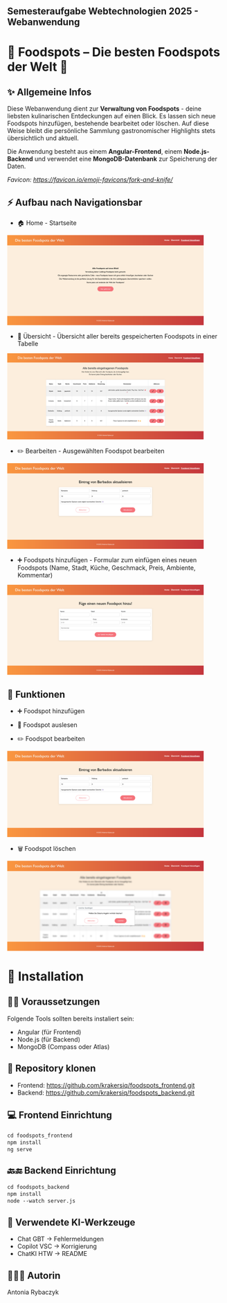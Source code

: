 ## Semesteraufgabe Webtechnologien 2025 - Webanwendung
# 🍴 Foodspots – Die besten Foodspots der Welt 🍴

## __✨ Allgemeine Infos__
Diese Webanwendung dient zur __Verwaltung von Foodspots__ - deine liebsten kulinarischen Entdeckungen auf einen Blick.
Es lassen sich neue Foodspots hinzufügen, bestehende bearbeitet oder löschen. 
Auf diese Weise bleibt die persönliche Sammlung gastronomischer Highlights stets übersichtlich und aktuell.

Die Anwendung besteht aus einem __Angular-Frontend__, einem __Node.js-Backend__ und verwendet eine __MongoDB-Datenbank__ zur Speicherung der Daten.

_Favicon: https://favicon.io/emoji-favicons/fork-and-knife/_
   

## __⚡ Aufbau nach Navigationsbar__
- 🏠 Home - Startseite  
<img src="screenshots/startseite.png" alt="Startseite-Screenshot" width="90%"/>

- 🔎 Übersicht - Übersicht aller bereits gespeicherten Foodspots in einer Tabelle  
<img src="screenshots/uebersicht.png" alt="Übersicht-Screenshot" width="90%"/>

- ✏️ Bearbeiten - Ausgewählten Foodspot bearbeiten 
<img src="screenshots/bearbeiten.png" alt="Bearbeiten-Screenshot" width="90%"/> 

- ➕ Foodspots hinzufügen - Formular zum einfügen eines neuen Foodspots (Name, Stadt, Küche, Geschmack, Preis, Ambiente, Kommentar)
<img src="screenshots/hinzufuegen.png" alt="Hinzufügen-Screenshot" width="90%"/> 


## __🔧 Funktionen__
- ➕ Foodspot hinzufügen  

- 🔎 Foodspot auslesen  

- ✏️ Foodspot bearbeiten  
<img src="screenshots/bearbeiten.png" alt="Bearbeiten-Screenshot" width="90%"/>

- 🗑️ Foodspot löschen  
<img src="screenshots/loeschen.png" alt="Löschen-Screenshot" width="90%"/>

# __🔄 Installation__

## ☝🏻 Voraussetzungen

Folgende Tools sollten bereits instaliert sein:
+ Angular (für Frontend)
+ Node.js (für Backend)
+ MongoDB (Compass oder Atlas)

## 🔗 Repository klonen
- Frontend: https://github.com/krakersiq/foodspots_frontend.git
- Backend: https://github.com/krakersiq/foodspots_backend.git

## 💻 Frontend Einrichtung
```
cd foodspots_frontend
npm install
ng serve
```

## 🔙🔚 Backend Einrichtung
```
cd foodspots_backend
npm install
node --watch server.js
```

## 🤖 Verwendete KI-Werkzeuge
+ Chat GBT -> Fehlermeldungen
+ Copilot VSC -> Korrigierung
+ ChatKI HTW -> README

## 👩🏻‍💻 Autorin
Antonia Rybaczyk